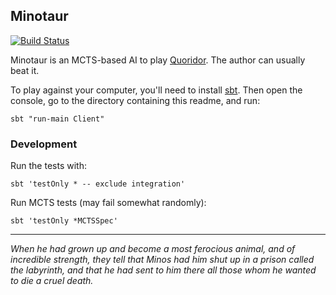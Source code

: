 ## Minotaur

[![Build Status](https://travis-ci.org/tasuk/minotaur.png?branch=master)](https://travis-ci.org/tasuk/minotaur)

Minotaur is an MCTS-based AI to play [Quoridor](https://en.wikipedia.org/wiki/Quoridor). The author can usually beat it.

To play against your computer, you'll need to install [sbt](http://www.scala-sbt.org/). Then open the console, go to the directory containing this readme, and run:

    sbt "run-main Client"

### Development

Run the tests with:

    sbt 'testOnly * -- exclude integration'

Run MCTS tests (may fail somewhat randomly):

    sbt 'testOnly *MCTSSpec'

---

_When he had grown up and become a most ferocious animal, and of incredible
strength, they tell that Minos had him shut up in a prison called the
labyrinth, and that he had sent to him there all those whom he wanted to die a
cruel death._
